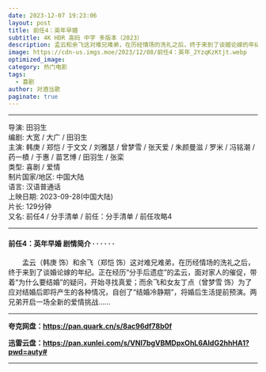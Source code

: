 ```yaml
---
date: 2023-12-07 19:23:06
layout: post
title: 前任4：英年早婚
subtitle: 4K HDR 高码 中字 多版本（2023）
description: 孟云和余飞这对难兄难弟，在历经情场的洗礼之后，终于来到了谈婚论嫁的年纪。正在经历“分手后遗症”的孟云，面对家人的催促，带着“为什么要结婚”的疑问，开始寻找真爱；而余飞和女友丁点为了应对结婚后即将产生的各种情况...
image: https://cdn-us.imgs.moe/2023/12/08/前任4：英年_2YzqKzKtjt.webp
optimized_image: 
category: 热门电影
tags:
  - 喜剧
author: 对酒当歌
paginate: true
---
```


---

导演: 田羽生  
编剧: 大宽 / 大广 / 田羽生  
主演: 韩庚 / 郑恺 / 于文文 / 刘雅瑟 / 曾梦雪 / 张天爱 / 朱颜曼滋 / 罗米 / 冯铭潮 / 药一樍 / 于惠 / 苗艺博 / 田羽生 / 张栾  
类型: 喜剧 / 爱情  
制片国家/地区: 中国大陆  
语言: 汉语普通话  
上映日期: 2023-09-28(中国大陆)  
片长: 129分钟  
又名: 前任4 / 分手清单 / 前任：分手清单 / 前任攻略4  

---

#### 前任4：英年早婚 剧情简介 · · · · · ·

　　孟云（韩庚 饰）和余飞（郑恺 饰）这对难兄难弟，在历经情场的洗礼之后，终于来到了谈婚论嫁的年纪。正在经历“分手后遗症”的孟云，面对家人的催促，带着“为什么要结婚”的疑问，开始寻找真爱；而余飞和女友丁点（曾梦雪 饰）为了应对结婚后即将产生的各种情况，自创了“结婚冷静期”，将婚后生活提前预演。两兄弟开启一场全新的爱情挑战……

---

**夸克网盘：<https://pan.quark.cn/s/8ac96df78b0f>**

**迅雷云盘：<https://pan.xunlei.com/s/VNl7bgVBMDpxOhL6AldG2hhHA1?pwd=auty#>**

---
